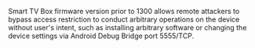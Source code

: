 Smart TV Box firmware version prior to 1300 allows remote attackers to bypass access restriction to conduct arbitrary operations on the device without user's intent, such as installing arbitrary software or changing the device settings via Android Debug Bridge port 5555/TCP.